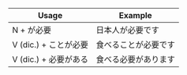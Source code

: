 |Usage|Example|
|-|-|
|N + が必要|日本人が必要です|
|V (dic.) + ことが必要|食べることが必要です|
|V (dic.) + 必要がある|食べる必要があります|